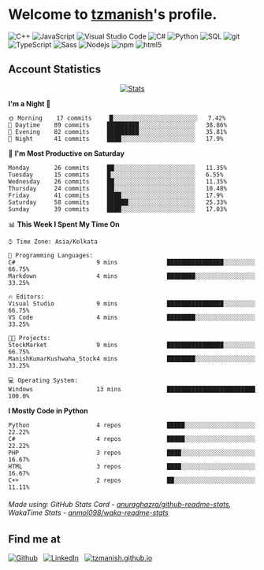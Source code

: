 # Welcome to [tzmanish](https://tzmanish.github.io/)'s profile.

<p>
    <img alt="C++" src="https://img.shields.io/badge/-C%2B%2B-00427e?style=flat-square&logo=C%2B%2B&logoColor=white" />
    <img alt="JavaScript" src="https://img.shields.io/badge/-JavaScript-e19f2a?style=flat-square&logo=JavaScript&logoColor=white" />
    <img alt="Visual Studio Code" src="https://img.shields.io/badge/-Visual%20Studio%20Code-0176c5?style=flat-square&logo=visual-studio-code&logoColor=white" />
    <img alt="C#" src="https://img.shields.io/badge/-C%23-2f0073?style=flat-square&logo=C%2B%2B&logoColor=white" />
    <img alt="Python" src="https://img.shields.io/badge/-Python-356c9c?style=flat-square&logo=python&logoColor=white" />
    <img alt="SQL" src="https://img.shields.io/badge/-SQL-de8a03?style=flat-square&logo=mysql&logoColor=white" />
    <img alt="git" src="https://img.shields.io/badge/-Git-e94f32?style=flat-square&logo=git&logoColor=white" />
    <img alt="TypeScript" src="https://img.shields.io/badge/-TypeScript-0077c6?style=flat-square&logo=typescript&logoColor=white" />
    <img alt="Sass" src="https://img.shields.io/badge/-Sass-c76496?style=flat-square&logo=sass&logoColor=white" />
    <img alt="Nodejs" src="https://img.shields.io/badge/-Nodejs-519a41?style=flat-square&logo=Node.js&logoColor=white" />
    <img alt="npm" src="https://img.shields.io/badge/-NPM-c53635?style=flat-square&logo=npm&logoColor=white" />
    <img alt="html5" src="https://img.shields.io/badge/-HTML5-de4b25?style=flat-square&logo=html5&logoColor=white" />
</p>

## Account Statistics

<p align="center"> <a href="https://github-readme-stats.vercel.app/api?username=tzmanish&include_all_commits=true&count_private=true">
    <img src="https://github-readme-stats.vercel.app/api?username=tzmanish&include_all_commits=true&count_private=true&hide=stars,prs&show_icons=true&hide_title=true" alt="Stats" style="max-width:100%">
</a> </p>

<!--START_SECTION:waka-->
**I'm a Night 🦉** 

```text
🌞 Morning    17 commits     █░░░░░░░░░░░░░░░░░░░░░░░░   7.42% 
🌆 Daytime    89 commits     █████████░░░░░░░░░░░░░░░░   38.86% 
🌃 Evening    82 commits     █████████░░░░░░░░░░░░░░░░   35.81% 
🌙 Night      41 commits     ████░░░░░░░░░░░░░░░░░░░░░   17.9%

```
📅 **I'm Most Productive on Saturday** 

```text
Monday       26 commits     ██░░░░░░░░░░░░░░░░░░░░░░░   11.35% 
Tuesday      15 commits     █░░░░░░░░░░░░░░░░░░░░░░░░   6.55% 
Wednesday    26 commits     ██░░░░░░░░░░░░░░░░░░░░░░░   11.35% 
Thursday     24 commits     ██░░░░░░░░░░░░░░░░░░░░░░░   10.48% 
Friday       41 commits     ████░░░░░░░░░░░░░░░░░░░░░   17.9% 
Saturday     58 commits     ██████░░░░░░░░░░░░░░░░░░░   25.33% 
Sunday       39 commits     ████░░░░░░░░░░░░░░░░░░░░░   17.03%

```


📊 **This Week I Spent My Time On** 

```text
⌚︎ Time Zone: Asia/Kolkata

💬 Programming Languages: 
C#                       9 mins              ████████████████░░░░░░░░░   66.75% 
Markdown                 4 mins              ████████░░░░░░░░░░░░░░░░░   33.25%

🔥 Editors: 
Visual Studio            9 mins              ████████████████░░░░░░░░░   66.75% 
VS Code                  4 mins              ████████░░░░░░░░░░░░░░░░░   33.25%

🐱‍💻 Projects: 
StockMarket              9 mins              ████████████████░░░░░░░░░   66.75% 
ManishKumarKushwaha_Stock4 mins              ████████░░░░░░░░░░░░░░░░░   33.25%

💻 Operating System: 
Windows                  13 mins             █████████████████████████   100.0%

```

**I Mostly Code in Python** 

```text
Python                   4 repos             █████░░░░░░░░░░░░░░░░░░░░   22.22% 
C#                       4 repos             █████░░░░░░░░░░░░░░░░░░░░   22.22% 
PHP                      3 repos             ████░░░░░░░░░░░░░░░░░░░░░   16.67% 
HTML                     3 repos             ████░░░░░░░░░░░░░░░░░░░░░   16.67% 
C++                      2 repos             ██░░░░░░░░░░░░░░░░░░░░░░░   11.11%

```



<!--END_SECTION:waka-->

###### Made using: GitHub Stats Card - [anuraghazra/github-readme-stats](https://github.com/anuraghazra/github-readme-stats), WakaTime Stats - [anmol098/waka-readme-stats](https://github.com/anmol098/waka-readme-stats)

## Find me at

[![Github](https://img.shields.io/badge/github-tzmanish-black?logo=github&style=for-the-badge)](https://github.com/tzmanish)
&nbsp;
[![LinkedIn](https://img.shields.io/badge/linkedin-tzman-0077b5?logo=linkedin&style=for-the-badge)](https://www.linkedin.com/in/tzman)
&nbsp;
[![tzmanish.github.io](https://img.shields.io/badge/resume-tzmanish.github.io-red?logo=internet%20explorer&style=for-the-badge)](https://tzmanish.github.io)
